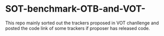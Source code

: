 # SOT-benchmark-OTB-and-VOT-
This repo mainly sorted out the trackers proposed in VOT chanllenge and posted the code link of some trackers if proposer has released code.
